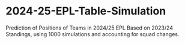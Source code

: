# 2024-25-EPL-Table-Simulation
Prediction of Positions of Teams in 2024/25 EPL Based on 2023/24 Standings, using 1000 simulations and accounting for squad changes.
